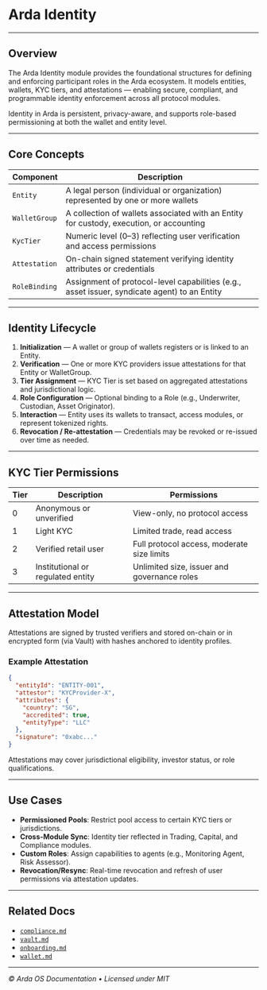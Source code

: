 # Arda Identity

---

## Overview

The Arda Identity module provides the foundational structures for defining and enforcing participant roles in the Arda ecosystem. It models entities, wallets, KYC tiers, and attestations — enabling secure, compliant, and programmable identity enforcement across all protocol modules.

Identity in Arda is persistent, privacy-aware, and supports role-based permissioning at both the wallet and entity level.

---

## Core Concepts

| Component | Description |
|-----------|-------------|
| `Entity` | A legal person (individual or organization) represented by one or more wallets |
| `WalletGroup` | A collection of wallets associated with an Entity for custody, execution, or accounting |
| `KycTier` | Numeric level (0–3) reflecting user verification and access permissions |
| `Attestation` | On-chain signed statement verifying identity attributes or credentials |
| `RoleBinding` | Assignment of protocol-level capabilities (e.g., asset issuer, syndicate agent) to an Entity |

---

## Identity Lifecycle

1. **Initialization** — A wallet or group of wallets registers or is linked to an Entity.
2. **Verification** — One or more KYC providers issue attestations for that Entity or WalletGroup.
3. **Tier Assignment** — KYC Tier is set based on aggregated attestations and jurisdictional logic.
4. **Role Configuration** — Optional binding to a Role (e.g., Underwriter, Custodian, Asset Originator).
5. **Interaction** — Entity uses its wallets to transact, access modules, or represent tokenized rights.
6. **Revocation / Re-attestation** — Credentials may be revoked or re-issued over time as needed.

---

## KYC Tier Permissions

| Tier | Description | Permissions |
|------|-------------|-------------|
| 0 | Anonymous or unverified | View-only, no protocol access |
| 1 | Light KYC | Limited trade, read access |
| 2 | Verified retail user | Full protocol access, moderate size limits |
| 3 | Institutional or regulated entity | Unlimited size, issuer and governance roles |

---

## Attestation Model

Attestations are signed by trusted verifiers and stored on-chain or in encrypted form (via Vault) with hashes anchored to identity profiles.

### Example Attestation

```json
{
  "entityId": "ENTITY-001",
  "attestor": "KYCProvider-X",
  "attributes": {
    "country": "SG",
    "accredited": true,
    "entityType": "LLC"
  },
  "signature": "0xabc..."
}
```

Attestations may cover jurisdictional eligibility, investor status, or role qualifications.

---

## Use Cases

- **Permissioned Pools**: Restrict pool access to certain KYC tiers or jurisdictions.
- **Cross-Module Sync**: Identity tier reflected in Trading, Capital, and Compliance modules.
- **Custom Roles**: Assign capabilities to agents (e.g., Monitoring Agent, Risk Assessor).
- **Revocation/Resync**: Real-time revocation and refresh of user permissions via attestation updates.

---

## Related Docs

- [`compliance.md`](./compliance.md)
- [`vault.md`](./vault.md)
- [`onboarding.md`](./onboarding.md)
- [`wallet.md`](./wallet.md)

---

*© Arda OS Documentation • Licensed under MIT*
